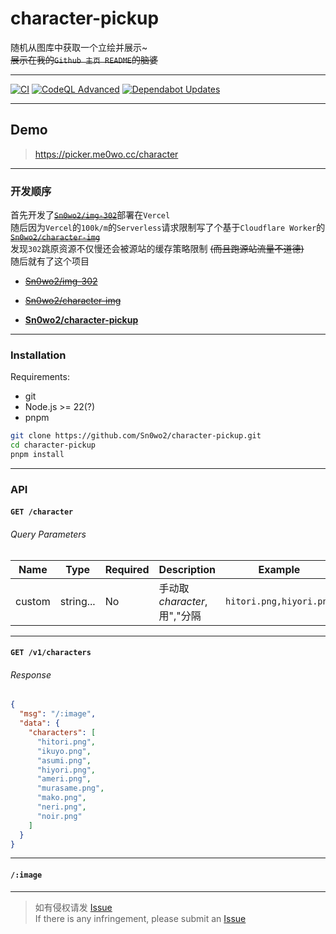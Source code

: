 # character-pickup

随机从图库中获取一个立绘并展示~  
~~展示在我的`Github 主页 README`的脑婆~~

---

[![CI](https://github.com/Sn0wo2/character-picker/actions/workflows/ci.yml/badge.svg)](https://github.com/Sn0wo2/character-picker/actions/workflows/ci.yml)
[![CodeQL Advanced](https://github.com/Sn0wo2/character-picker/actions/workflows/codeql.yml/badge.svg)](https://github.com/Sn0wo2/character-picker/actions/workflows/codeql.yml)
[![Dependabot Updates](https://github.com/Sn0wo2/character-picker/actions/workflows/dependabot/dependabot-updates/badge.svg)](https://github.com/Sn0wo2/character-picker/actions/workflows/dependabot/dependabot-updates)

---

## Demo

> https://picker.me0wo.cc/character

---

### 开发顺序

首先开发了[~~`Sn0wo2/img-302`~~](https://github.com/Sn0wo2/img-302)部署在`Vercel`  
随后因为`Vercel`的`100k/m`的`Serverless`请求限制写了个基于`Cloudflare Worker`的[
~~`Sn0wo2/character-img`~~](https://github.com/Sn0wo2/character-img)  
发现`302`跳原资源不仅慢还会被源站的缓存策略限制 ~~(而且跑源站流量不道德)~~  
随后就有了这个项目

- [~~Sn0wo2/img-302~~](https://github.com/Sn0wo2/img-302)
- [~~Sn0wo2/character-img~~](https://github.com/Sn0wo2/character-img)


- [**Sn0wo2/character-pickup**](#)

---

### Installation

Requirements:

- git
- Node.js >= 22(?)
- pnpm

```bash
git clone https://github.com/Sn0wo2/character-pickup.git
cd character-pickup
pnpm install
```

---

### API

#### `GET /character`

###### Query Parameters

| Name   | Type      | Required | Description            | Example                 |
|--------|-----------|----------|------------------------|-------------------------|
| custom | string... | No       | 手动取*character*, 用","分隔 | `hitori.png,hiyori.png` |

---

#### `GET /v1/characters`

###### Response

```json
{
  "msg": "/:image",
  "data": {
    "characters": [
      "hitori.png",
      "ikuyo.png",
      "asumi.png",
      "hiyori.png",
      "ameri.png",
      "murasame.png",
      "mako.png",
      "neri.png",
      "noir.png"
    ]
  }
}
```

---

#### `/:image`

---

> 如有侵权请发 [Issue](https://github.com/Sn0wo2/character-picker/issues)  
> If there is any infringement, please submit an [Issue](https://github.com/Sn0wo2/character-picker/issues)
